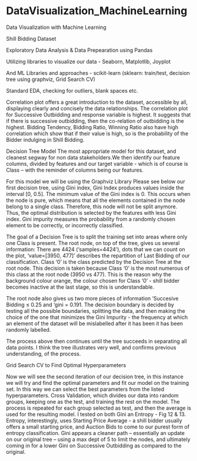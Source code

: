 # DataVisualization_MachineLearning
Data Visualization with Machine Learning 

Shill Bidding Dataset

Exploratory Data Analysis & Data Prepearation using Pandas

Utilizing libraries to visualize our data - Seaborn, Matplotlib, Joyplot

And ML Libraries and approaches - scikit-learn (sklearn: train/test, decision tree using graphviz, Grid Search CV)



Standard EDA, checking for outliers, blank spaces etc.

Correlation plot offers a great introduction to the dataset, accessible by all, displaying clearly and concisely the data relationships. The correlation plot for Successive Outbidding and response variable is highest. It suggests that if there is successive outbidding, then the co-relation of outbidding is the highest. Bidding Tendency, Bidding Ratio, Winning Ratio also have high correlation which show that if their value is high, so is the probability of the Bidder indulging in Shill Bidding.


Decision Tree Model
The most appropriate model for this dataset, and cleanest segway for non data stakeholders.We then identify our feature columns, divided by features and our target variable - which is of course is Class – with the reminder of columns being our features.

For this model we will be using the Graphviz Library 
Please see below our first decision tree, using Gini index, Gini Index produces values inside the interval [0, 0.5]. The minimum value of the Gini index is 0. This occurs when the node is pure, which means that all the elements contained in the node belong to a single class. Therefore, this node will not be split anymore. Thus, the optimal distribution is selected by the features with less Gini index. Gini impurity measures the probability from a randomly chosen element to be correctly, or incorrectly classified.

The goal of a Decision Tree is to split the training set into areas where only one Class is present. The root node, on top of the tree, gives us several information:
There are 4424 (‘samples=4424’), dots that we can count on the plot, ‘value=[3950, 477]’ describes the repartition of Last Bidding of our classification. Class ‘0’ is the class predicted by the Decision Tree at the root node. This decision is taken because Class ‘0’ is the most numerous of this class at the root node (3950 vs 477). This is the reason why the background colour orange, the colour chosen for Class ‘0’ - shill bidder becomes inactive at the last stage, so this is understandable. 

The root node also gives us two more pieces of information ‘Succesive Bidding ≤ 0.25 and ‘gini = 0.191. The decision boundary is decided by testing all the possible boundaries, splitting the data, and then making the choice of the one that minimizes the Gini Impurity - the frequency at which an element of the dataset will be mislabelled after it has been it has been randomly labelled. 

The process above then continues until the tree succeeds in separating all data points. I think the tree illustrates very well, and confirms previous understanding, of the process. 

Grid Search CV to Find Optimal Hyperparameters

Now we will see the second iteration of our decision tree, in this instance we will try and find the optimal parameters and fit our model on the training set. In this way we can select the best parameters from the listed hyperparameters. Cross Validation, which divides our data into random groups, keeping one as the test, and training the rest on the model. The process is repeated for each group selected as test, and then the average is used for the resulting model. I tested on both Gini an Entropy - Fig 12 & 13. Entropy, interestingly, uses Starting Price Average - a shill bidder usually offers a small starting price, and Auction Bids to come to our purest form of entropy classification. Gini appears a cleaner path – essentially an update on our original tree – using a max dept of 5 to limit the nodes, and ultimately coming in for a lower Gini on Successive Outbidding as compared to the original.

